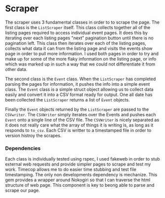 # Scraper

The scraper uses 3 fundamental classes in order to to scrape the page. The first class is the `ListScraper` itself. This class collects together all of the listing pages required to access individual event pages. It does this by iterating over each listing pages "next" pagination button until there is no pagination left. This class then iterates over each of the listing pages, collects what data it can from the listing page and visits the events show page in order to pull more information. I used both pages in order to try and make up for some of the more flaky information on the listing page, or info which was marked up in such a way that we could not differentiate it from other data.

The second class is the `Event` class. When the `ListScraper` has completed parsing the pages for information, it pushes the info into a simple event class. The `Event` class is a simple struct object allowing us to collect data easily and convert it into a CSV format ready for output. One all date has been collected the `ListScraper` returns a list of `Event` objects.

Finally the `Event` objects returned by the `ListScraper` are passed to the `CSVwriter`. The `CSVWriter` simply iterates over the Events and pushes each `Event` onto a single line of the CSV file. The `CSVWriter` is nicely separated as it does not really care what the array of things it is writing is, as long as it responds to `to_csv`. Each CSV is writter to a timestamped file in order to version histroy the scrapes.


### Dependencies

Each class is individually tested using rspec, I used fakeweb in order to stub external web requests and provide simpler pages to scrape and test my work. Timecop allows me to do easier time stubbing and test file timestamping. The only non developments dependency is mechanize. This gem provides a wrapper around Nokogiri so that I can traverse the html structure of web page. This component is key to beong able to parse and scrape our page.